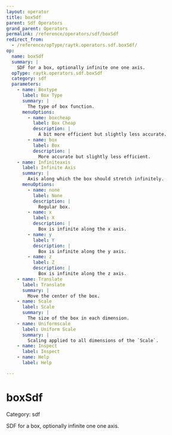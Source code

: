 ```yaml
---
layout: operator
title: boxSdf
parent: Sdf Operators
grand_parent: Operators
permalink: /reference/operators/sdf/boxSdf
redirect_from:
  - /reference/opType/raytk.operators.sdf.boxSdf/
op:
  name: boxSdf
  summary: |
    SDF for a box, optionally infinite one one axis.
  opType: raytk.operators.sdf.boxSdf
  category: sdf
  parameters:
    - name: Boxtype
      label: Box Type
      summary: |
        The type of box function.
      menuOptions:
        - name: boxcheap
          label: Box Cheap
          description: |
            A bit more efficient but slightly less accurate.
        - name: box
          label: Box
          description: |
            More accurate but slightly less efficient.
    - name: Infiniteaxis
      label: Infinite Axis
      summary: |
        Axis along which the box should stretch infinitely.
      menuOptions:
        - name: none
          label: None
          description: |
            Regular box.
        - name: x
          label: X
          description: |
            Box is infinite along the x axis.
        - name: y
          label: Y
          description: |
            Box is infinite along the y axis.
        - name: z
          label: Z
          description: |
            Box is infinite along the z axis.
    - name: Translate
      label: Translate
      summary: |
        Move the center of the box.
    - name: Scale
      label: Scale
      summary: |
        The size of the box in each dimension.
    - name: Uniformscale
      label: Uniform Scale
      summary: |
        Scaling applied to all dimensions of the `Scale`.
    - name: Inspect
      label: Inspect
    - name: Help
      label: Help

---
```


# boxSdf

Category: sdf



SDF for a box, optionally infinite one one axis.